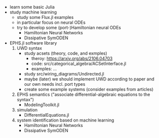 - learn some basic Julia
- study machine learning
    - study some Flux.jl examples
    - in particular focus on neural ODEs
    - try to develop some (port-)Hamiltonian neural ODEs
        - Hamiltonian Neural Networks
        - Dissipative SymODEN
- EPHS.jl software library
    1. UWD syntax
        - study acsets (theory, code, and exmples)
            - theroy: https://arxiv.org/abs/2106.04703
            - code: src/categorical_algebra/ACSetInterface.jl
            - examples: ...
        - study src/wiring_diagrams/Undirected.jl
        - maybe (later) we should implement UWD
          according to paper and our own needs incl. port types
        - create some example systems (consider examples from articles)
    2. EPHS semantics ("associate differential-algebraic equations to the syntax")
        - ModelingToolkit.jl
    3. simulation
        - DifferentialEquations.jl
    4. system identification based on machine learning
        - Hamiltonian Neural Networks
        - Dissipative SymODEN
